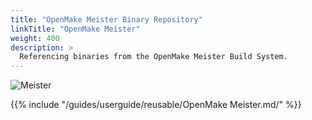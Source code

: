 ```yaml
---
title: "OpenMake Meister Binary Repository"
linkTitle: "OpenMake Meister"
weight: 400
description: >
  Referencing binaries from the OpenMake Meister Build System.
---
```


![Meister](/guides/userguide/images/Meister-final-grey-horizontal.png)

{{% include "/guides/userguide/reusable/OpenMake Meister.md/" %}}
